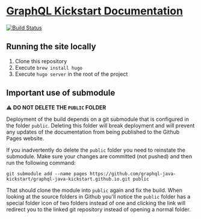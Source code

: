 # [GraphQL Kickstart Documentation](https://www.graphql-java-kickstart.com/tools/)
[![Build Status](https://travis-ci.org/graphql-java-kickstart/documentation.svg?branch=master)](https://travis-ci.org/graphql-java-kickstart/documentation)

## Running the site locally
1. Clone this repository
2. Execute `brew install hugo`
3. Execute `hugo server` in the root of the project

## Important use of submodule

:warning: **DO NOT DELETE THE `PUBLIC` FOLDER**

Deployment of the build depends on a git submodule that is configured in the folder `public`. Deleting this folder
will break deployment and will prevent any updates of the documentation from being published to the Github Pages
website.

If you inadvertently do delete the `public` folder you need to reinstate the submodule. Make sure your changes are
committed (not pushed) and then run the following command:

```
git submodule add --name pages https://github.com/graphql-java-kickstart/graphql-java-kickstart.github.io.git public
```

That should clone the module into `public` again and fix the build. When looking at the source folders in Github
you'll notice the `public` folder has a special folder icon of two folders instead of one and clicking the link
will redirect you to the linked git repository instead of opening a normal folder.
